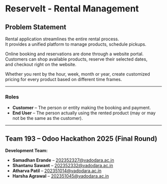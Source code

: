 # Reservelt - Rental Management

## Problem Statement

Rental application streamlines the entire rental process.  
It provides a unified platform to manage products, schedule pickups.

Online booking and reservations are done through a website portal.  
Customers can shop available products, reserve their selected dates,  
and checkout right on the website.

Whether you rent by the hour, week, month or year, create customized  
pricing for every product based on different time frames.

---

### Roles

- **Customer** – The person or entity making the booking and payment.
- **End User** – The person actually using the rented product (may or may not be the same as the customer).

---

## Team 193 – Odoo Hackathon 2025 (Final Round)

**Development Team:**
- **Samadhan Erande** – 202352327@vadodara.ac.in
- **Shantanu Sawant** – 202352332@vadodara.ac.in
- **Atharva Patil** – 202351014@vadodara.ac.in
- **Harsha Agrawal** – 202351045@vadodara.ac.in
